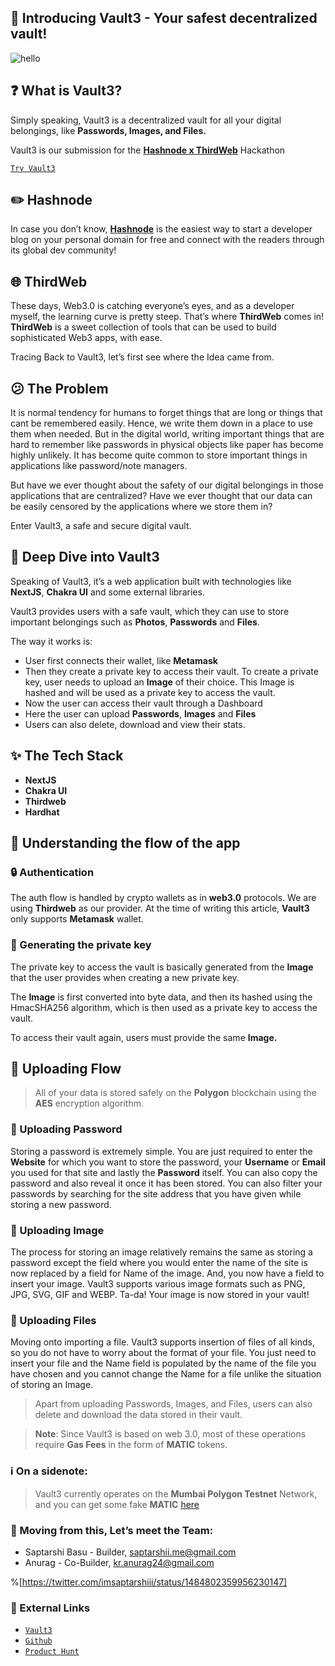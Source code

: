 ## 💫 Introducing Vault3 - Your safest decentralized vault!

![hello](https://media.giphy.com/media/3ornk57KwDXf81rjWM/giphy.gif)

## ❓ What is Vault3?

Simply speaking, Vault3 is a decentralized vault for all your digital belongings, like **Passwords, Images, and Files.**

Vault3 is our submission for the **[Hashnode x ThirdWeb](https://townhall.hashnode.com/thirdweb-hackathon)** Hackathon

[`Try Vault3`](https://vault3.live)

## ✏️ Hashnode

In case you don’t know, **[Hashnode](https://hashnode.com)** is the easiest way to start a developer blog on your personal domain for free and connect with the readers through its global dev community! 

## 🌐 ThirdWeb

These days, Web3.0 is catching everyone’s eyes, and as a developer myself, the learning curve is pretty steep. That’s where **ThirdWeb** comes in! **ThirdWeb** is a sweet collection of tools that can be used to build sophisticated Web3 apps, with ease.

Tracing Back to Vault3, let’s first see where the Idea came from.

## 😕 The Problem

It is normal tendency for humans to forget things that are long or things that cant be remembered easily. Hence, we write them down in a place to use them when needed. But in the digital world, writing important things that are hard to remember like passwords in physical objects like paper has become highly unlikely. It has become quite common to store important things in applications like password/note managers.

But have we ever thought about the safety of our digital belongings in those applications that are centralized? Have we ever thought that our data can be easily censored by the applications where we store them in? 

Enter Vault3, a safe and secure digital vault.

## 🔭 Deep Dive into Vault3

Speaking of Vault3, it’s a web application built with technologies like **NextJS**, **Chakra UI** and some external libraries.

Vault3 provides users with a safe vault, which they can use to store important belongings such as **Photos**, **Passwords** and **Files**.

The way it works is:

- User first connects their wallet, like **Metamask**
- Then they create a private key to access their vault. To create a private key, user needs to upload an **Image** of their choice. This Image is hashed and will be used as a private key to access the vault.
- Now the user can access their vault through a Dashboard
- Here the user can upload **Passwords**, **Images** and **Files**
- Users can also delete, download and view their stats.

## ✨ The Tech Stack

- **NextJS**
- **Chakra UI**
- **Thirdweb**
- **Hardhat**

## 👀 Understanding the flow of the app

### 🔒 Authentication

The auth flow is handled by crypto wallets as in **web3.0** protocols. We are using **Thirdweb** as our provider. At the time of writing this article, **Vault3** only supports **Metamask** wallet.

### 🔑 Generating the private key

The private key to access the vault is basically generated from the **Image** that the user provides when creating a new private key. 

The **Image** is first converted into byte data, and then its hashed using the HmacSHA256 algorithm, which is then used as a private key to access the vault.

To access their vault again, users must provide the same **Image.**

## 💽 Uploading Flow

> All of your data is stored safely on the **Polygon** blockchain using the **AES** encryption algorithm.

### 🔑 Uploading Password

Storing a password is extremely simple. You are just required to enter the **Website** for which you want to store the password, your **Username** or **Email** you used for that site and lastly the **Password** itself. You can also copy the password and also reveal it once it has been stored. You can also filter your passwords by searching for the site address that you have given while storing a new password.

### 🌆 Uploading Image

The process for storing an image relatively remains the same as storing a password except the field where you would enter the name of the site is now replaced by a field for Name of the image. And, you now have a field to insert your image. Vault3 supports various image formats such as PNG, JPG, SVG, GIF and WEBP. Ta-da! Your image is now stored in your vault!

### 📁 Uploading Files

Moving onto importing a file. Vault3 supports insertion of files of all kinds, so you do not have to worry about the format of your file. You just need to insert your file and the Name field is populated by the name of the file you have chosen and you cannot change the Name for a file unlike the situation of storing an Image.

> Apart from uploading Passwords, Images, and Files, users can also delete and download the data stored in their vault.

> **Note**: Since Vault3 is based on web 3.0, most of these operations require **Gas Fees** in the form of **MATIC** tokens.

### ℹ️ On a sidenote:

> Vault3 currently operates on the **Mumbai Polygon Testnet** Network, and you can get some fake **MATIC** [here](https://faucet.polygon.technology/)

### 👥 Moving from this, Let’s meet the Team:

- Saptarshi Basu - Builder, [saptarshii.me@gmail.com](mailto:saptarshii.me@gmail.com)
- Anurag - Co-Builder, [kr.anurag24@gmail.com](mailto:kr.anurag24@gmail.com)

%[https://twitter.com/imsaptarshiii/status/1484802359956230147]

### 🔗 External Links

- [`Vault3`](https://vault3.live)
- [`Github`](https://github.com/imsaptarshi/vault3)
- [`Product Hunt`](https://www.producthunt.com/posts/vault3-1)